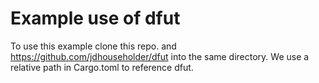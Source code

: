 # Example use of dfut

To use this example clone this repo. and https://github.com/jdhouseholder/dfut into the same directory.
We use a relative path in Cargo.toml to reference dfut.
